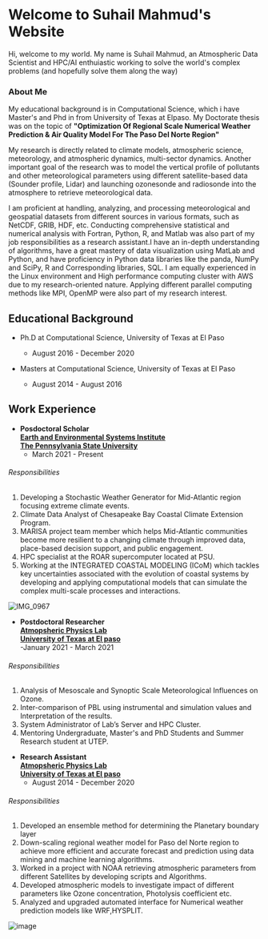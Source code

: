 # Welcome to Suhail Mahmud's Website

Hi, welcome to my world. My name is Suhail Mahmud, an Atmospheric Data Scientist and HPC/AI enthuiastic working to solve the world's complex problems (and hopefully solve them along the way)

### About Me

My educational background is in Computational Science, which i have Master's and Phd in from University of Texas at Elpaso. My Doctorate thesis was on the topic of **"Optimization Of Regional Scale Numerical Weather Prediction & Air Quality Model For The Paso Del Norte Region"**

My research is directly related to climate models, atmospheric science, meteorology, and atmospheric dynamics, multi-sector dynamics. Another important goal of the research was to model the vertical profile of pollutants and other meteorological parameters using different satellite-based data (Sounder profile, Lidar) and launching ozonesonde and radiosonde into the atmosphere to retrieve meteorological data.

I am proficient at handling, analyzing, and processing meteorological and geospatial datasets from different sources in various formats, such as NetCDF, GRIB, HDF, etc.  Conducting comprehensive statistical and numerical analysis with Fortran, Python, R, and Matlab was also part of my job responsibilities as a research assistant.I have an in-depth understanding of algorithms, have a great mastery of data visualization using  MatLab and Python, and have proficiency in Python data libraries like the panda, NumPy and SciPy, R and  Corresponding libraries, SQL. I am equally experienced in the Linux environment and High performance computing cluster with AWS due to my research-oriented nature. Applying different parallel computing methods like MPI, OpenMP were also part of my research interest. 

## Educational Background

- Ph.D at Computational Science, University of Texas at El Paso
  - August 2016 - December 2020
  
- Masters at Computational Science, University of Texas at El Paso
  - August 2014 - August 2016

## Work Experience

- **Posdoctoral Scholar   
[Earth and Environmental Systems Institute](https://www.eesi.psu.edu/directory/suhail-mahmud)  
[The Pennsylvania State University](www.psu.edu)**
  - March 2021 - Present


###### Responsibilities
1. Developing a Stochastic Weather Generator for Mid-Atlantic region focusing extreme climate events.
2. Climate Data Analyst of Chesapeake Bay Coastal Climate Extension Program.
3. MARISA project team member which helps Mid-Atlantic communities become more resilient to a changing climate through improved data, place-based decision support, and public engagement.
4. HPC specialist at the ROAR supercomputer located at PSU.
5. Working at the INTEGRATED COASTAL MODELING (ICoM) which tackles
key uncertainties associated with the evolution of coastal systems by developing and applying computational models that can simulate the complex multi-scale
processes and interactions.

![IMG_0967](https://user-images.githubusercontent.com/18476138/150695379-6ee16c7a-c5b0-4743-aabb-94d38f5fb048.JPG)

- **Postdoctoral Researcher  
[Atmopsheric Physics Lab](https://sites.google.com/view/atmphyutep/home)  
[University of Texas at El paso](www.utep.edu)**  
  -January 2021 - March 2021
###### Responsibilities
1. Analysis of Mesoscale and Synoptic Scale Meteorological Influences on Ozone.
2. Inter-comparison of PBL using instrumental and simulation values and Interpretation of the results.
3. System Administrator of Lab’s Server and HPC Cluster.
4.  Mentoring Undergraduate, Master's and PhD Students and Summer Research student at UTEP.


- **Research Assistant  
[Atmopsheric Physics Lab](https://sites.google.com/view/atmphyutep/home)  
[University of Texas at El paso](www.utep.edu)**  
  - August 2014 - December 2020  

###### Responsibilities
1. Developed an ensemble method for determining the Planetary boundary layer
2. Down-scaling regional weather model for Paso del Norte region to achieve more efficient and accurate forecast and prediction using data mining and machine
learning algorithms.
3. Worked in a project with NOAA retrieving atmospheric parameters from different Satellites by developing scripts and Algorithms.
4.  Developed atmospheric models to investigate impact of different parameters like Ozone concentration, Photolysis coefficient etc.
5.  Analyzed and upgraded automated interface for Numerical weather prediction models like WRF,HYSPLIT.

![image](https://user-images.githubusercontent.com/18476138/150697746-7ccaf17e-7b9b-4496-9fe5-f2322f9176d1.png)

